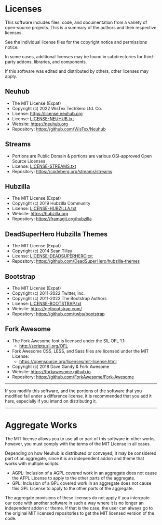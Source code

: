 # Licenses

This software includes files, code, and documentation from a variety of open-source projects. This is a summary of the authors and their respective licenses.

See the individual license files for the copyright notice and permissions notice.

In some cases, additional licenses may be found in subdirectories for third-party addons, libraries, and components.

If this software was edited and distributed by others, other licenses may apply.

## Neuhub
* The MIT License (Expat)
* Copyright (c) 2022 WisTex TechSero Ltd. Co.
* License: https://license.neuhub.org
* License: [LICENSE-NEUHUB.txt](LICENSE-NEUHUB.txt)
* Website: https://neuhub.org
* Repository: https://github.com/WisTex/Neuhub

## Streams
* Portions are Public Domain & portions are various OSI-approved Open Source Licenses
* License: [LICENSE-STREAMS.txt](LICENSE-STREAMS.txt)
* Repository: https://codeberg.org/streams/streams

## Hubzilla
* The MIT License (Expat)
* Copyright (c) 2019 Hubzilla Community
* License: [LICENSE-HUBZILLA.txt](LICENSE-HUBZILLA.txt)
* Website: https://hubzilla.org
* Repository: https://framagit.org/hubzilla

## DeadSuperHero Hubzilla Themes
* The MIT License (Expat)
* Copyright (c) 2014 Sean Tilley
* License: [LICENSE-DEADSUPERHERO.txt](LICENSE-DEADSUPERHERO.txt)
* Repository: https://github.com/DeadSuperHero/hubzilla-themes


## Bootstrap
* The MIT License (Expat)
* Copyright (c) 2011-2022 Twitter, Inc.
* Copyright (c) 2011-2022 The Bootstrap Authors
* License: [LICENSE-BOOTSTRAP.txt](LICENSE-BOOTSTRAP.txt)
* Website: https://getbootstrap.com/
* Repository: https://github.com/twbs/bootstrap

## Fork Awesome
* The Fork Awesome font is licensed under the SIL OFL 1.1:
  - http://scripts.sil.org/OFL
* Fork Awesome CSS, LESS, and Sass files are licensed under the MIT License:
  - https://opensource.org/licenses/mit-license.html
* Copyright (c) 2018 Dave Gandy & Fork Awesome
* Website: https://forkawesome.github.io
* Repository: https://github.com/ForkAwesome/Fork-Awesome

---

If you modify this software, and the portions of the software that you modified fall under a difference license, it is recommended that you add it here, especially if you intend on distributing it.

---

# Aggregate Works

The MIT license allows you to use all or part of this software in other works, however, you must comply with the terms of the MIT License in all cases. 

Depending on how Neuhub is distributed or conveyed, it may be considered part of an aggregate, since it is an independent addon and theme that works with multiple scripts.

- AGPL: Inclusion of a AGPL covered work in an aggregate does not cause the AFPL License to apply to the other parts of the aggregate.
- GPL: Inclusion of a GPL covered work in an aggregate does not cause this GPL License to apply to the other parts of the aggregate.

The aggregate provisions of these licenses do not apply if you intergrate our code with another software in such a way where it is no longer an independent addon or theme. If that is the case, the user can always go to the original MIT licensed repositories to get the MIT licensed version of the code.
